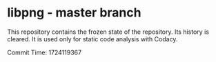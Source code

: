 # libpng - master branch

This repository contains the frozen state of the repository.
Its history is cleared. It is used only for static code
analysis with Codacy.

Commit Time: 1724119367